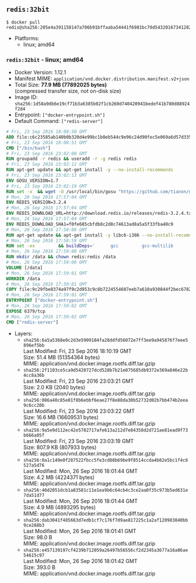 ## `redis:32bit`

```console
$ docker pull redis@sha256:205e4a391158147a706b91bffaaba54441f6981bc70d54320167341282419e7b
```

-	Platforms:
	-	linux; amd64

### `redis:32bit` - linux; amd64

-	Docker Version: 1.12.1
-	Manifest MIME: `application/vnd.docker.distribution.manifest.v2+json`
-	Total Size: **77.9 MB (77892025 bytes)**  
	(compressed transfer size, not on-disk size)
-	Image ID: `sha256:1d58a9db6e19cf71b3a6385b02f1cb260d740420941bedef41b780d88924f2d4`
-	Entrypoint: `["docker-entrypoint.sh"]`
-	Default Command: `["redis-server"]`

```dockerfile
# Fri, 23 Sep 2016 18:08:50 GMT
ADD file:c6c23585ab140b0b320d4e99bc1b0eb544c9e96c24d90fec5e069a6d57d335ca in / 
# Fri, 23 Sep 2016 18:08:51 GMT
CMD ["/bin/bash"]
# Fri, 23 Sep 2016 23:02:00 GMT
RUN groupadd -r redis && useradd -r -g redis redis
# Fri, 23 Sep 2016 23:02:12 GMT
RUN apt-get update && apt-get install -y --no-install-recommends 		ca-certificates 		wget 	&& rm -rf /var/lib/apt/lists/*
# Fri, 23 Sep 2016 23:02:13 GMT
ENV GOSU_VERSION=1.7
# Fri, 23 Sep 2016 23:02:19 GMT
RUN set -x 	&& wget -O /usr/local/bin/gosu "https://github.com/tianon/gosu/releases/download/$GOSU_VERSION/gosu-$(dpkg --print-architecture)" 	&& wget -O /usr/local/bin/gosu.asc "https://github.com/tianon/gosu/releases/download/$GOSU_VERSION/gosu-$(dpkg --print-architecture).asc" 	&& export GNUPGHOME="$(mktemp -d)" 	&& gpg --keyserver ha.pool.sks-keyservers.net --recv-keys B42F6819007F00F88E364FD4036A9C25BF357DD4 	&& gpg --batch --verify /usr/local/bin/gosu.asc /usr/local/bin/gosu 	&& rm -r "$GNUPGHOME" /usr/local/bin/gosu.asc 	&& chmod +x /usr/local/bin/gosu 	&& gosu nobody true
# Mon, 26 Sep 2016 17:57:04 GMT
ENV REDIS_VERSION=3.2.4
# Mon, 26 Sep 2016 17:57:04 GMT
ENV REDIS_DOWNLOAD_URL=http://download.redis.io/releases/redis-3.2.4.tar.gz
# Mon, 26 Sep 2016 17:57:04 GMT
ENV REDIS_DOWNLOAD_SHA1=f0fe685cbfdb8c2d8c74613ad8a5a5f33fba40c9
# Mon, 26 Sep 2016 17:58:06 GMT
RUN apt-get update && apt-get install -y libc6-i386 --no-install-recommends && rm -rf /var/lib/apt/lists/*
# Mon, 26 Sep 2016 17:58:59 GMT
RUN set -ex 		&& buildDeps=' 		gcc 		gcc-multilib 		libc6-dev-i386 		make 	' 	&& apt-get update 	&& apt-get install -y $buildDeps --no-install-recommends 	&& rm -rf /var/lib/apt/lists/* 		&& wget -O redis.tar.gz "$REDIS_DOWNLOAD_URL" 	&& echo "$REDIS_DOWNLOAD_SHA1 *redis.tar.gz" | sha1sum -c - 	&& mkdir -p /usr/src/redis 	&& tar -xzf redis.tar.gz -C /usr/src/redis --strip-components=1 	&& rm redis.tar.gz 		&& grep -q '^#define CONFIG_DEFAULT_PROTECTED_MODE 1$' /usr/src/redis/src/server.h 	&& sed -ri 's!^(#define CONFIG_DEFAULT_PROTECTED_MODE) 1$!\1 0!' /usr/src/redis/src/server.h 	&& grep -q '^#define CONFIG_DEFAULT_PROTECTED_MODE 0$' /usr/src/redis/src/server.h 		&& make -C /usr/src/redis 32bit 	&& make -C /usr/src/redis install 		&& rm -r /usr/src/redis 		&& apt-get purge -y --auto-remove $buildDeps
# Mon, 26 Sep 2016 17:59:00 GMT
RUN mkdir /data && chown redis:redis /data
# Mon, 26 Sep 2016 17:59:00 GMT
VOLUME [/data]
# Mon, 26 Sep 2016 17:59:01 GMT
WORKDIR /data
# Mon, 26 Sep 2016 17:59:01 GMT
COPY file:9c29fbe8374a97f9c2d953c9c8b7224554607eeb7a610a930844f2bec678265c in /usr/local/bin/ 
# Mon, 26 Sep 2016 17:59:01 GMT
ENTRYPOINT ["docker-entrypoint.sh"]
# Mon, 26 Sep 2016 17:59:02 GMT
EXPOSE 6379/tcp
# Mon, 26 Sep 2016 17:59:02 GMT
CMD ["redis-server"]
```

-	Layers:
	-	`sha256:6a5a5368e0c2d3e5909184fa28ddfd56072e7ff3ee9a945876f7eee5896ef5bb`  
		Last Modified: Fri, 23 Sep 2016 18:10:19 GMT  
		Size: 51.4 MB (51354364 bytes)  
		MIME: application/vnd.docker.image.rootfs.diff.tar.gzip
	-	`sha256:2f1103ce5ca9d5420727dcd528b7b21e075685db9372e369a846e22b4cc8a36b`  
		Last Modified: Fri, 23 Sep 2016 23:03:21 GMT  
		Size: 2.0 KB (2040 bytes)  
		MIME: application/vnd.docker.image.rootfs.diff.tar.gzip
	-	`sha256:086a40c85e01f8b6ebbf6eae27f8e88da30b52732d02b7bb474b2eea9c6cc20b`  
		Last Modified: Fri, 23 Sep 2016 23:03:22 GMT  
		Size: 16.6 MB (16609531 bytes)  
		MIME: application/vnd.docker.image.rootfs.diff.tar.gzip
	-	`sha256:9a5e9d112ec42e5782717afe613a212d7e84358d2d721ae81ead9f73b666a05f`  
		Last Modified: Fri, 23 Sep 2016 23:03:19 GMT  
		Size: 807.9 KB (807933 bytes)  
		MIME: application/vnd.docker.image.rootfs.diff.tar.gzip
	-	`sha256:0a1c149e0f287522fbcc5fe3cd88b69be9f8514ccda4b82e5bc1f4c6527a5d76`  
		Last Modified: Mon, 26 Sep 2016 18:01:44 GMT  
		Size: 4.2 MB (4224371 bytes)  
		MIME: application/vnd.docker.image.rootfs.diff.tar.gzip
	-	`sha256:40d2051dcb1a83581c11e1ea9b6c64cb4c3ce2aa0f35c973b5ed631e7da51d77`  
		Last Modified: Mon, 26 Sep 2016 18:01:44 GMT  
		Size: 4.9 MB (4893295 bytes)  
		MIME: application/vnd.docker.image.rootfs.diff.tar.gzip
	-	`sha256:dab3041f485663d7edb1cf7c176f7d9ae817225c1a2af120983840bb9ce288b3`  
		Last Modified: Mon, 26 Sep 2016 18:01:41 GMT  
		Size: 98.0 B  
		MIME: application/vnd.docker.image.rootfs.diff.tar.gzip
	-	`sha256:e457139197cf4239b712059a26497b56556cf2d2345a3677a16a86ae54615c97`  
		Last Modified: Mon, 26 Sep 2016 18:01:42 GMT  
		Size: 393.0 B  
		MIME: application/vnd.docker.image.rootfs.diff.tar.gzip
